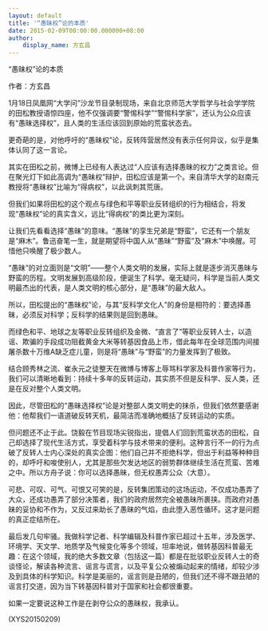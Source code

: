 ```yaml
---
layout: default
title: '“愚昧权”论的本质'
date: 2015-02-09T00:00:00.000000+08:00
author:
    display_name: 方玄昌
---
```


“愚昧权”论的本质

作者：方玄昌

1月18日凤凰网“大学问”沙龙节目录制现场，来自北京师范大学哲学与社会学学院的田松教授语惊四座，他不仅强调要“警惕科学”“警惕科学家”，还认为公众应该有“愚昧选择权”，且人类的生活应该回到原始的荒蛮状态去。

更奇葩的是，对他呼吁的“愚昧权”论，反转阵营居然没有表示任何异议，似乎是集体认同了这一言论。

其实在田松之前，微博上已经有人表达过“人应该有选择愚昧的权力”之类言论。但在聚光灯下如此高调为“愚昧权”辩护，田松应该是第一个。来自清华大学的赵南元教授将“愚昧权”比喻为“得病权”，以此讽刺其荒唐。

但我们如果将田松的这个观点与绿色和平等职业反转组织的行为相结合，将发现“愚昧权”论的真实含义，远比“得病权”的类比更为深刻。

让我们先看看选择“愚昧”的意味。“愚昧”的孪生兄弟是“野蛮”，它还有一个朋友是“麻木”。鲁迅奋笔一生，就是期望将中国人从“愚昧”“野蛮”及“麻木”中唤醒。可惜他只唤醒了极少数人。

“愚昧”的对立面则是“文明”——整个人类文明的发展，实际上就是逐步消灭愚昧与野蛮的历程。文明发展到高级阶段，便诞生了科学。毫无疑问，科学是当前人类文明最杰出的代表，是人类文明的核心部分，是“愚昧”的最大敌人。

所以，田松提出的“愚昧权”论，与其“反科学文化人”的身份是相符的：要选择愚昧，必须反对科学；反科学的结果则是回到愚昧。

而绿色和平、地球之友等职业反转组织及金微、“直言了”等职业反转人士，以造谣、欺骗的手段成功阻截黄金大米等转基因食品上市，借此每年在全球范围内间接屠杀数十万维A缺乏症儿童，则是将“愚昧”与“野蛮”的力量发挥到了极致。

结合顾秀林之流、崔永元之徒整天在微博与博客上辱骂科学家及科普作家等行为，我们可以清晰地看到：持续十多年的反转运动，其实质不但是反科学、反人类，还是在反对整个人类文明。

因此，尽管田松的“愚昧选择权”论是对整部人类文明史的抹杀，但我们依然要感谢他：他帮我们一语道破反转天机，最简洁而准确地概括了反转运动的实质。

但问题还不止于此。饶毅在节目现场尖锐指出，提倡人们回到荒蛮状态的田松，自己却选择了现代生活方式，享受着科学与技术带来的便利。这种言行不一的行为点破了反转人士内心深处的真实企图：他们自己并不拒绝科学，但出于利益等种种目的，却呼吁和唆使别人，尤其是那些欠发达地区的弱势群体继续生活在荒蛮、苦难之中。所以方舟子说：你可以选择愚昧，但无权愚弄公众（大意）。

可悲、可叹、可气、可恨又可笑的是，反转集团策动的这场运动，不仅成功愚弄了大众，还成功愚弄了部分决策者，我们的政府居然完全被愚昧所裹挟。而政府对愚昧的妥协和不作为，又反过来助长了愚昧的气焰，由此堕入恶性循环。这才是问题的真正症结所在。

最后发几句牢骚。我做科学记者、科学编辑及科普作家已超过十五年，涉及医学、环境学、天文学、地质学及气候变化等多个领域，坦率地说，做转基因科普最无趣：在这个领域，我的绝大多数文章（包括这一篇）都是在批驳职业反转人士的奇谈怪论，解读各种流言、谣言与谎言，以及平复公众被煽动起来的情绪，却较少涉及到具体的科学知识。科学是美丽的，谣言则是丑陋的，但我们还不得不跟丑陋的谣言打交道，因为当下转基因科普对于国家和社会都很重要。

如果一定要说这种工作是在剥夺公众的愚昧权，我承认。

(XYS20150209)


